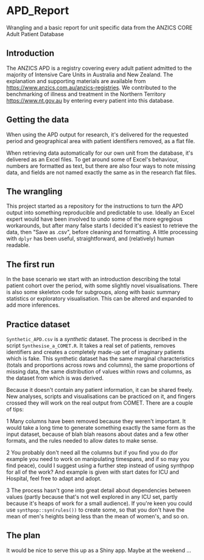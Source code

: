 # APD_Report
Wrangling and a basic report for unit specific data from the ANZICS CORE Adult Patient Database

## Introduction

The ANZICS APD is a registry covering every adult patient admitted to the majority of Intensive Care Units in Australia and New Zealand. The explanation and supporting materials are available from https://www.anzics.com.au/anzics-registries. We contributed to the benchmarking of illness and treatment in the Northern Territory https://www.nt.gov.au by entering every patient into this database. 

## Getting the data 
When using the APD output for research, it's delivered for the requested period and geographical area with patient identifiers removed, as a flat file. 

When retrieving data automatically for our own unit from the database, it's delivered as an Excel files. To get around some of Excel's behaviour, numbers are formatted as text, but there are also four ways to note missing data, and fields are not named exactly the same as in the research flat files.

## The wrangling 
This project started as a repository for the instructions to turn the APD output into something reproducible and predictable to use. Ideally an Excel expert would have been involved to undo some of the more egregious workarounds, but after many false starts I decided it's easiest to retrieve the data, then "Save as .csv", before cleaning and formatting. A little processing with `dplyr` has been useful, straightforward, and (relatively) human readable.

## The first run 
In the base scenario we start with an introduction describing the total patient cohort over the period, with some slightly novel visualisations. There is also some skeleton code for subgroups, along with basic summary statistics or exploratory visualisation. This can be altered and expanded to add more inferences.

## Practice dataset 
`Synthetic_APD.csv` is a _synthetic_ dataset. The process is decribed in the script `Synthesise_a_COMET.R`. It takes a real set of patients, removes identifiers and creates a completely made-up set of imaginary patients which is fake. This synthetic dataset has the same marginal characteristics (totals and proportions across rows and columns), the same proportions of missing data, the same distribution of values within rows and columns, as the dataset from which is was derived. 

Because it doesn't contain any patient information, it can be shared freely. New analyses, scripts and visualisations can be practiced on it, and fingers crossed they will work on the real output from COMET. There are a couple of tips: 

1 Many columns have been removed because they weren't important. It would take a long time to generate something exactly the same form as the input dataset, because of blah blah reasons about dates and a few other formats, and the rules needed to allow dates to make sense. 

2 You probably don't need all the columns but if you find you do (for example you need to work on manipulating timespans, and if so may you find peace), could I suggest using a further step instead of using synthpop for all of the work? And example is given with start dates for ICU and Hospital, feel free to adapt and adopt. 

3 The process hasn't gone into great detail about dependencies between values (partly because that's not well explored in any ICU set, partly because it's heaps of work for a small audience). If you're keen you could use `synthpop::syn(rules())` to create some, so that you don't have the mean of men's heights being less than the mean of women's, and so on.

## The plan 
It would be nice to serve this up as a Shiny app. Maybe at the weekend ... 
